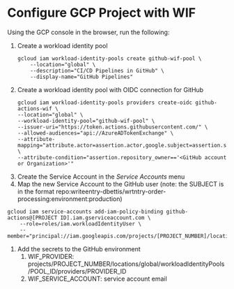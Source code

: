 # Configure GCP Project with WIF
Using the GCP console in the browser, run the following:

1. Create a workload identity pool
    ```
    gcloud iam workload-identity-pools create github-wif-pool \
        --location="global" \
        --description="CI/CD Pipelines in GitHub" \
        --display-name="GitHub Pipelines"
    ```
1. Create a workload identity pool with OIDC connection for GitHub
    ```
    gcloud iam workload-identity-pools providers create-oidc github-actions-wif \
    --location="global" \
    --workload-identity-pool="github-wif-pool" \
    --issuer-uri="https://token.actions.githubusercontent.com/" \
    --allowed-audiences="api://AzureADTokenExchange" \
    --attribute-mapping="attribute.actor=assertion.actor,google.subject=assertion.sub,attribute.repository=assertion.repository" \
    --attribute-condition="assertion.repository_owner=='<GitHub account or Organization>'"
    ```
1. Create the Service Account in the *Service Accounts* menu
1. Map the new Service Account to the GitHub user (note: the SUBJECT is in the format repo:writeentry-dbettis/wrtntry-order-processing:environment:production)
```
gcloud iam service-accounts add-iam-policy-binding github-actions@[PROJECT ID].iam.gserviceaccount.com \
    --role=roles/iam.workloadIdentityUser \
    --member="principal://iam.googleapis.com/projects/[PROJECT_NUMBER]/locations/global/workloadIdentityPools/[POOL_ID]/subject/[SUBJECT]"
```
1. Add the secrets to the GitHub environment
    1. WIF_PROVIDER: projects/PROJECT_NUMBER/locations/global/workloadIdentityPools/POOL_ID/providers/PROVIDER_ID
    1. WIF_SERVICE_ACCOUNT: service account email
